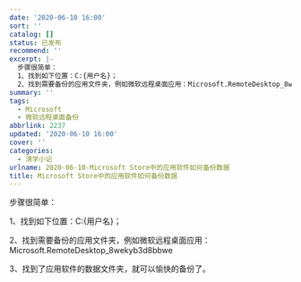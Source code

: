 ```yaml
---
date: '2020-06-10 16:00'
sort: ''
catalog: []
status: 已发布
recommend: ''
excerpt: |-
  步骤很简单：
  1、找到如下位置：C:{用户名}；
  2、找到需要备份的应用文件夹，例如微软远程桌面应用：Microsoft.RemoteDesktop_8wekyb3d8bbwe
summary: ''
tags:
  - Microsoft
  - 微软远程桌面备份
abbrlink: 2237
updated: '2020-06-10 16:00'
cover: ''
categories:
  - 清学小记
urlname: 2020-06-10-Microsoft Store中的应用软件如何备份数据
title: Microsoft Store中的应用软件如何备份数据
---
```


步骤很简单：


1、找到如下位置：C:{用户名}；


2、找到需要备份的应用文件夹，例如微软远程桌面应用：Microsoft.RemoteDesktop_8wekyb3d8bbwe


3、找到了应用软件的数据文件夹，就可以愉快的备份了。

